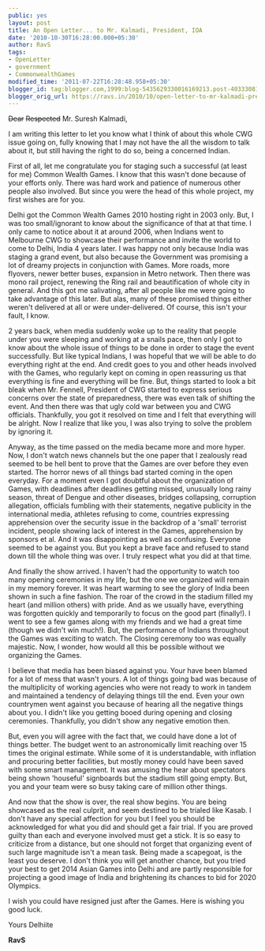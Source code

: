```yaml
---
public: yes
layout: post
title: An Open Letter... to Mr. Kalmadi, President, IOA
date: '2010-10-30T16:28:00.000+05:30'
author: RavS
tags:
- OpenLetter
- government
- CommonwealthGames
modified_time: '2011-07-22T16:28:48.958+05:30'
blogger_id: tag:blogger.com,1999:blog-5435629330016169213.post-4033308129575851064
blogger_orig_url: https://ravs.in/2010/10/open-letter-to-mr-kalmadi-president-ioa.html
---
```


~~Dear~~ ~~Respected~~ Mr. Suresh Kalmadi, 

I am writing this letter to let you know what I think of about this whole CWG issue going on, fully knowing that I may not have the all the wisdom to talk about it, but still having the right to do so, being a concerned Indian. 

First of all, let me congratulate you for staging such a successful (at least for me) Common Wealth Games. I know that this wasn't done because of your efforts only. There was hard work and patience of numerous other people also involved. But since you were the head of this whole project, my first wishes are for you. 

Delhi got the Common Wealth Games 2010 hosting right in 2003 only. But, I was too small/ignorant to know about the significance of that at that time. I only came to notice about it at around 2006, when Indians went to Melbourne CWG to showcase their performance and invite the world to come to Delhi, India 4 years later. I was happy not only because India was staging a grand event, but also because the Government was promising a lot of dreamy projects in conjunction with Games. More roads, more flyovers, newer better buses, expansion in Metro network. Then there was mono rail project, renewing the Ring rail and beautification of whole city in general. And this got me salivating, after all people like me were going to take advantage of this later. But alas, many of these promised things either weren't delivered at all or were under-delivered. Of course, this isn't your fault, I know. 

2 years back, when media suddenly woke up to the reality that people under you were sleeping and working at a snails pace, then only I got to know about the whole issue of things to be done in order to stage the event successfully. But like typical Indians, I was hopeful that we will be able to do everything right at the end. And credit goes to you and other heads involved with the Games, who regularly kept on coming in open reassuring us that everything is fine and everything will be fine. But, things started to look a bit bleak when Mr. Fennell, President of CWG started to express serious concerns over the state of preparedness, there was even talk of shifting the event. And then there was that ugly cold war between you and CWG officials. Thankfully, you got it resolved on time and I felt that everything will be alright. Now I realize that like you, I was also trying to solve the problem by ignoring it. 

Anyway, as the time passed on the media became more and more hyper. Now, I don't watch news channels but the one paper that I zealously read seemed to be hell bent to prove that the Games are over before they even started. The horror news of all things bad started coming in the open everyday. For a moment even I got doubtful about the organization of Games, with deadlines after deadlines getting missed, unusually long rainy season, threat of Dengue and other diseases, bridges collapsing, corruption allegation, officials fumbling with their statements, negative publicity in the international media, athletes refusing to come, countries expressing apprehension over the security issue in the backdrop of a 'small' terrorist incident, people showing lack of interest in the Games, apprehension by sponsors et al. And it was disappointing as well as confusing. Everyone seemed to be against you. But you kept a brave face and refused to stand down till the whole thing was over. I truly respect what you did at that time. 

And finally the show arrived. I haven't had the opportunity to watch too many opening ceremonies in my life, but the one we organized will remain in my memory forever. It was heart warming to see the glory of India been shown in such a fine fashion. The roar of the crowd in the stadium filled my heart (and million others) with pride. And as we usually have, everything was forgotten quickly and temporarily to focus on the good part (finally!). I went to see a few games along with my friends and we had a great time (though we didn't win much!). But, the performance of Indians throughout the Games was exciting to watch. The Closing ceremony too was equally majestic. Now, I wonder, how would all this be possible without we organizing the Games. 

I believe that media has been biased against you. Your have been blamed for a lot of mess that wasn't yours. A lot of things going bad was because of the multiplicity of working agencies who were not ready to work in tandem and maintained a tendency of delaying things till the end. Even your own countrymen went against you because of hearing all the negative things about you. I didn't like you getting booed during opening and closing ceremonies. Thankfully, you didn't show any negative emotion then. 

But, even you will agree with the fact that, we could have done a lot of things better. The budget went to an astronomically limit reaching over 15 times the original estimate. While some of it is understandable, with inflation and procuring better facilities, but mostly money could have been saved with some smart management. It was amusing the hear about spectators being shown 'houseful' signboards but the stadium still going empty. But, you and your team were so busy taking care of million other things. 

And now that the show is over, the real show begins. You are being showcased as the real culprit, and seem destined to be trialed like Kasab. I don't have any special affection for you but I feel you should be acknowledged for what you did and should get a fair trial. If you are proved guilty than each and everyone involved must get a stick. It is so easy to criticize from a distance, but one should not forget that organizing event of such large magnitude isn't a mean task. Being made a scapegoat, is the least you deserve. I don't think you will get another chance, but you tried your best to get 2014 Asian Games into Delhi and are partly responsible for projecting a good image of India and brightening its chances to bid for 2020 Olympics.

I wish you could have resigned just after the Games. Here is wishing you good luck. 

Yours Delhiite 

**RavS**

